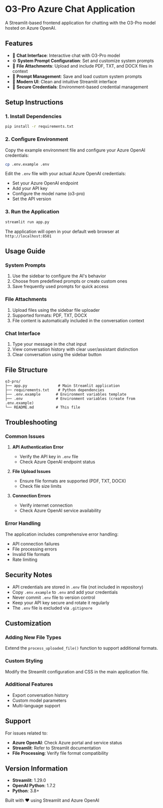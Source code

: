 # O3-Pro Azure Chat Application

A Streamlit-based frontend application for chatting with the O3-Pro model hosted on Azure OpenAI.

## Features

- 🤖 **Chat Interface**: Interactive chat with O3-Pro model
- ⚙️ **System Prompt Configuration**: Set and customize system prompts
- 📎 **File Attachments**: Upload and include PDF, TXT, and DOCX files in context
- 💾 **Prompt Management**: Save and load custom system prompts
- 🎨 **Modern UI**: Clean and intuitive Streamlit interface
- 🔐 **Secure Credentials**: Environment-based credential management

## Setup Instructions

### 1. Install Dependencies

```bash
pip install -r requirements.txt
```

### 2. Configure Environment

Copy the example environment file and configure your Azure OpenAI credentials:

```bash
cp .env.example .env
```

Edit the `.env` file with your actual Azure OpenAI credentials:
- Set your Azure OpenAI endpoint
- Add your API key
- Configure the model name (o3-pro)
- Set the API version

### 3. Run the Application

```bash
streamlit run app.py
```

The application will open in your default web browser at `http://localhost:8501`

## Usage Guide

### System Prompts
1. Use the sidebar to configure the AI's behavior
2. Choose from predefined prompts or create custom ones
3. Save frequently used prompts for quick access

### File Attachments
1. Upload files using the sidebar file uploader
2. Supported formats: PDF, TXT, DOCX
3. File content is automatically included in the conversation context

### Chat Interface
1. Type your message in the chat input
2. View conversation history with clear user/assistant distinction
3. Clear conversation using the sidebar button

## File Structure

```
o3-pro/
├── app.py              # Main Streamlit application
├── requirements.txt    # Python dependencies
├── .env.example       # Environment variables template
├── .env               # Environment variables (create from .env.example)
└── README.md          # This file
```

## Troubleshooting

### Common Issues

1. **API Authentication Error**
   - Verify the API key in `.env` file
   - Check Azure OpenAI endpoint status

2. **File Upload Issues**
   - Ensure file formats are supported (PDF, TXT, DOCX)
   - Check file size limits

3. **Connection Errors**
   - Verify internet connection
   - Check Azure OpenAI service availability

### Error Handling

The application includes comprehensive error handling:
- API connection failures
- File processing errors
- Invalid file formats
- Rate limiting

## Security Notes

- API credentials are stored in `.env` file (not included in repository)
- Copy `.env.example` to `.env` and add your credentials
- Never commit `.env` file to version control
- Keep your API key secure and rotate it regularly
- The `.env` file is excluded via `.gitignore`

## Customization

### Adding New File Types
Extend the `process_uploaded_file()` function to support additional formats.

### Custom Styling
Modify the Streamlit configuration and CSS in the main application file.

### Additional Features
- Export conversation history
- Custom model parameters
- Multi-language support

## Support

For issues related to:
- **Azure OpenAI**: Check Azure portal and service status
- **Streamlit**: Refer to Streamlit documentation
- **File Processing**: Verify file format compatibility

## Version Information

- **Streamlit**: 1.29.0
- **OpenAI Python**: 1.7.2
- **Python**: 3.8+

Built with ❤️ using Streamlit and Azure OpenAI
